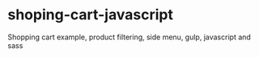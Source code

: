 # shoping-cart-javascript
Shopping cart example, product filtering, side menu, gulp, javascript and sass
